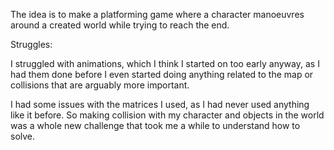 The idea is to make a platforming game where a character manoeuvres around a created world while trying to reach the end. 


Struggles:

I struggled with animations, which I think I started on too early anyway, as I had them done before I even started doing anything related to the map or collisions that are arguably more important. 

I had some issues with the matrices I used, as I had never used anything like it before. So making collision with my character and objects in the world was a whole new challenge that took me a while to understand how to solve. 

